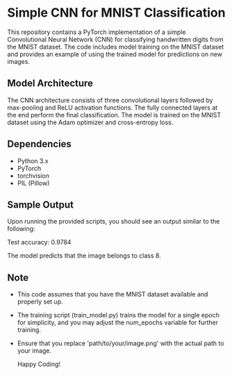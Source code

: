 # Simple CNN for MNIST Classification

This repository contains a PyTorch implementation of a simple Convolutional Neural Network (CNN) for classifying handwritten digits from the MNIST dataset. The code includes model training on the MNIST dataset and provides an example of using the trained model for predictions on new images.

## Model Architecture
The CNN architecture consists of three convolutional layers followed by max-pooling and ReLU activation functions. The fully connected layers at the end perform the final classification.
The model is trained on the MNIST dataset using the Adam optimizer and cross-entropy loss.

## Dependencies
- Python 3.x
- PyTorch
- torchvision
- PIL (Pillow)

## Sample Output
Upon running the provided scripts, you should see an output similar to the following:

Test accuracy: 0.9784

The model predicts that the image belongs to class 8.

## Note
- This code assumes that you have the MNIST dataset available and properly set up.
- The training script (train_model.py) trains the model for a single epoch for simplicity, and you may adjust the num_epochs variable for further training.
- Ensure that you replace 'path/to/your/image.png' with the actual path to your image.

  Happy Coding!
